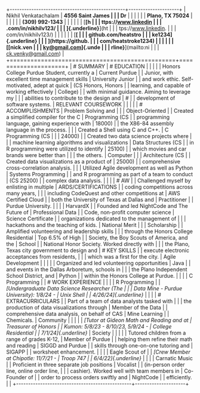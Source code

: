 +------------------------------------------------+---------------------+
| Nikhil Venkatachalam                           | **4556 Saint James  |
|                                                | Dr**                |
|                                                |                     |
|                                                | **Plano, TX 75024** |
|                                                |                     |
|                                                | **(309) 992-1343**  |
|                                                |                     |
|                                                | [**[h               |
|                                                | ttps://www.linkedin |
|                                                | .com/in/nikhilv123/ |
|                                                | ]{.underline}**](ht |
|                                                | tps://www.linkedin. |
|                                                | com/in/nikhilv123/) |
|                                                |                     |
|                                                | [**[                |
|                                                | github.com/heatstro |
|                                                | ke1234]{.underline} |
|                                                | **](https://github. |
|                                                | com/heatstroke1234) |
|                                                |                     |
|                                                | [**[nick.ven        |
|                                                | ky@gmail.com]{.unde |
|                                                | rline}**](mailto:ni |
|                                                | ck.venky@gmail.com) |
+================================================+=====================+
| # SUMMARY                                      | # EDUCATION         |
|                                                |                     |
| Honors College Purdue Student, currently a     | Current Purdue      |
| Junior, with excellent time management skills  | University Junior   |
| and work ethic. Self-motivated, adept at quick | (CS Honors, Honors  |
| learning, and capable of working effectively   | College)            |
| with minimal guidance. Aiming to leverage my   |                     |
| abilities to contribute to the design and      | #                   |
| development of software systems.               | RELEVANT COURSEWORK |
|                                                |                     |
| # ACCOMPLISHMENTS                              | Problem Solving and |
|                                                | Object-Oriented     |
| Created a simplified compiler for the C        | Programming (CS     |
| programming language, gaining experience with  | 18000)              |
| the X86-84 assembly language in the process.   |                     |
| Created a Shell using C and C++.               | C Programming (CS   |
|                                                | 24000)              |
| Created two data science projects where        |                     |
| machine learning algorithms and visualizations | Data Structures (CS |
| in R programming were utilized to identify     | 25100)              |
| which movies and car brands were better than   |                     |
| the others.                                    | Computer            |
|                                                | Architecture (CS    |
| Created data visualizations as a product of    | 25000)              |
| comprehensive cross-correlation analysis.      |                     |
| Utilized Agile development as well as Python   | Systems Programming |
| and R programming as part of a team to conduct | (CS 25200)          |
| complex data analysis.                         |                     |
|                                                | # AW                |
| Challenged myself by enlisting in multiple     | ARDS/CERTIFICATIONS |
| coding competitions across many years,         |                     |
| including CodeQuest and other competitions at  | AWS Certified Cloud |
| both the University of Texas at Dallas and     | Practitioner        |
| Purdue University.                             |                     |
|                                                | HarvardX            |
| Founded and led NightCode and The Future of    | Professional Data   |
| Code, non-profit computer science              | Science Certificate |
| organizations dedicated to the management of   |                     |
| hackathons and the teaching of kids.           | National Merit      |
|                                                | Scholarship         |
| Amplified volunteering and leadership skills   |                     |
| through the Honors College Residential         | Top 6.5% of High    |
| Society, the Boy Scouts of America, and the    | School              |
| National Honor Society. Worked directly with   |                     |
| the Plano, Texas city government to design and | # KEY SKILLS        |
| execute electronic acceptances from residents, |                     |
| which was a first for the city.                | Agile Development   |
|                                                |                     |
| Organized and led volunteering opportunities   | Java                |
| and events in the Dallas Arboretum, schools in |                     |
| the Plano Independent School District, and     | Python              |
| within the Honors College at Purdue.           |                     |
|                                                | C Programming       |
| # WORK EXPERIENCE                              |                     |
|                                                | R Programming       |
| *[Undergraduate Data Science Researcher (The   |                     |
| Data Mine - Purdue University): 1/8/24 -       | Unix Shell          |
| 4/26/24]{.underline}*                          |                     |
|                                                | # EXTRACURRICULARS  |
| Part of a team of data analysts tasked with    |                     |
| the production of data visualizations through  | Member of the Data  |
| comprehensive data analysis, on behalf of CAS  | Mine Learning       |
| Chemicals.                                     | Community           |
|                                                |                     |
| *[Tutor at Gideon Math and Reading and at      | Treasurer of Honors |
| Kumon: 5/8/23 - 8/10/23, 5/9/24 -              | College Residential |
| 7/1/24]{.underline}*                           | Society             |
|                                                |                     |
| Tutored children from a range of grades K-12,  | Member of Purdue    |
| helping them refine their math and reading     | SIGGD and Purdue    |
| skills through one-on-one tutoring and         | SIGAPP              |
| worksheet enhancement.                         |                     |
|                                                | Eagle Scout of      |
| *[Crew Member at Chipotle: 11/7/21 -           | Troop 747           |
| 6/4/22]{.underline}*                           |                     |
|                                                | Carnatic Music      |
| Proficient in three separate job positions     | Vocalist            |
| (in-person order line, online order line,      |                     |
| cashier). Worked well with team members in     | Co-Founder of       |
| order to process orders swiftly and            | NightCode           |
| efficiently.                                   |                     |
+------------------------------------------------+---------------------+
